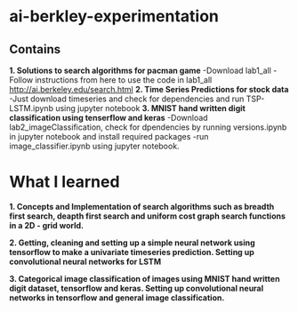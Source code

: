 # ai-berkley-experimentation
## Contains
**1. Solutions to search algorithms for pacman game**
  -Download lab1_all
  -Follow instructions from here to use the code in lab1_all http://ai.berkeley.edu/search.html
**2. Time Series Predictions for stock data**
  -Just download timeseries and check for dependencies and run TSP-LSTM.ipynb using jupyter notebook
**3. MNIST hand written digit classification using tenserflow and keras**
  -Download lab2_imageClassification, check for dpendencies by running versions.ipynb in jupyter
  notebook and install required packages
  -run image_classifier.ipynb using jupyter notebook.

# What I learned
**1. Concepts and Implementation of search algorithms such as breadth first search,
deapth first search and uniform cost graph search functions in a 2D - grid world.**

**2. Getting, cleaning and setting up a simple neural network using tensorflow to
make a univariate timeseries prediction. Setting up convolutional neural networks for LSTM**

**3. Categorical image classification of images using MNIST hand written digit dataset,
tensorflow and keras. Setting up convolutional neural networks in tensorflow and general image
classification.**
